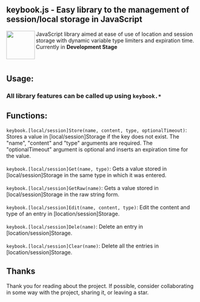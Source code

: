 ## keybook.js - Easy library to the management of session/local storage in JavaScript

<img align="left" width="75" src="https://upload.wikimedia.org/wikipedia/commons/thumb/1/18/Database.svg/640px-Database.svg.png">

JavaScript library aimed at ease of use of location and session storage with dynamic variable type limiters and expiration time.
Currently in **Development Stage** 
<br><br><br>
## Usage:
### All library features can be called up using `keybook.*` <br>
## Functions:
`keybook.[local/session]Store(name, content, type, optionalTimeout)`: Stores a value in [local/session]Storage if the key does not exist. The "name", 
"content" and "type" arguments are required. The "optionalTimeout" argument is optional and inserts an expiration time for the value.
<br><br>
`keybook.[local/session]Get(name, type)`: Gets a value stored in [local/session]Storage in the same type in which it was entered.
<br><br>
`keybook.[local/session]GetRaw(name)`: Gets a value stored in [local/session]Storage in the raw string form.
<br><br>
`keybook.[local/session]Edit(name, content, type)`: Edit the content and type of an entry in [location/session]Storage.
<br><br>
`keybook.[local/session]Dele(name)`: Delete an entry in [location/session]Storage.
<br><br>
`keybook.[local/session]Clear(name)`: Delete all the entries in [location/session]Storage.
## Thanks
Thank you for reading about the project. If possible, consider collaborating in some way with the project, sharing it, or leaving a star.

